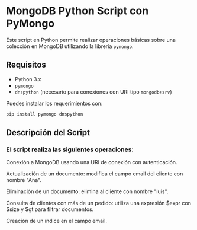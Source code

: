 # MongoDB Python Script con PyMongo

Este script en Python permite realizar operaciones básicas sobre una colección en MongoDB utilizando la librería `pymongo`.

## Requisitos

- Python 3.x
- `pymongo`
- `dnspython` (necesario para conexiones con URI tipo `mongodb+srv`)

Puedes instalar los requerimientos con:

```bash
pip install pymongo dnspython
```

## Descripción del Script
### El script realiza las siguientes operaciones:

Conexión a MongoDB usando una URI de conexión con autenticación.

Actualización de un documento: modifica el campo email del cliente con nombre "Ana".

Eliminación de un documento: elimina al cliente con nombre "luis".

Consulta de clientes con más de un pedido: utiliza una expresión $expr con $size y $gt para filtrar documentos.

Creación de un índice en el campo email.
